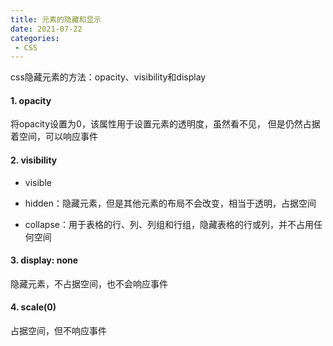 ```yaml
---
title: 元素的隐藏和显示
date: 2021-07-22
categories: 
 - CSS
---
```


css隐藏元素的方法：opacity、visibility和display

#### 1. opacity

将opacity设置为0，该属性用于设置元素的透明度，虽然看不见， 但是仍然占据着空间，可以响应事件

#### 2. visibility
- visible

- hidden：隐藏元素，但是其他元素的布局不会改变，相当于透明，占据空间

- collapse：用于表格的行、列、列组和行组，隐藏表格的行或列，并不占用任何空间

#### 3. display: none
隐藏元素，不占据空间，也不会响应事件

#### 4. scale(0)

占据空间，但不响应事件